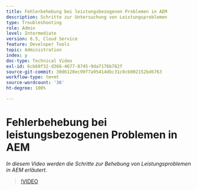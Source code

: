 ```yaml
---
title: Fehlerbehebung bei leistungsbezogenen Problemen in AEM
description: Schritte zur Untersuchung von Leistungsproblemen
type: Troubleshooting
role: Admin
level: Intermediate
version: 6.5, Cloud Service
feature: Developer Tools
topic: Administration
index: y
doc-type: Technical Video
exl-id: 6cb60f32-d366-4677-8745-9da7176b782f
source-git-commit: 30d6120ec99f7a95414dbc31c0cb002152bd6763
workflow-type: tm+mt
source-wordcount: '36'
ht-degree: 100%

---
```


# Fehlerbehebung bei leistungsbezogenen Problemen in AEM

*In diesem Video werden die Schritte zur Behebung von Leistungsproblemen in AEM erläutert.*

>[!VIDEO](https://video.tv.adobe.com/v/335472?quality=12&learn=on)
